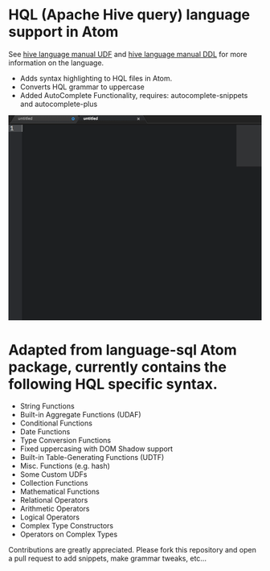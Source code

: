# HQL (Apache Hive query) language support in Atom

See [hive language manual UDF](https://cwiki.apache.org/confluence/display/Hive/LanguageManual+UDF) and [hive language manual DDL]( https://cwiki.apache.org/confluence/display/Hive/LanguageManual+DDL) for more information on the language.

* Adds syntax highlighting to HQL files in Atom.
* Converts HQL grammar to uppercase
* Added AutoComplete Functionality, requires: autocomplete-snippets and autocomplete-plus

<img src="./img/language-hql-demo.gif" width="650px"/> 


# Adapted from language-sql Atom package, currently contains the following HQL specific syntax.

* String Functions
* Built-in Aggregate Functions (UDAF)
* Conditional Functions
* Date Functions
* Type Conversion Functions
* Fixed uppercasing with DOM Shadow support
* Built-in Table-Generating Functions (UDTF)
* Misc. Functions (e.g. hash)
* Some Custom UDFs
* Collection Functions
* Mathematical Functions
* Relational Operators
* Arithmetic Operators
* Logical Operators
* Complex Type Constructors
* Operators on Complex Types

Contributions are greatly appreciated. Please fork this repository and open a
pull request to add snippets, make grammar tweaks, etc...
